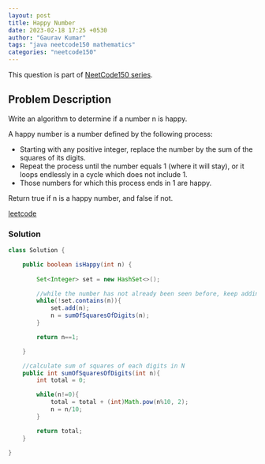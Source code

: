 ```yaml
---
layout: post
title: Happy Number
date: 2023-02-18 17:25 +0530
author: "Gaurav Kumar"
tags: "java neetcode150 mathematics"
categories: "neetcode150"
---
```


This question is part of [NeetCode150 series](https://neetcode.io/practice).  

## Problem Description

Write an algorithm to determine if a number n is happy.

A happy number is a number defined by the following process:

- Starting with any positive integer, replace the number by the sum of the squares of its digits.
- Repeat the process until the number equals 1 (where it will stay), or it loops endlessly in a cycle which does not include 1.
- Those numbers for which this process ends in 1 are happy.

Return true if n is a happy number, and false if not.

[leetcode](https://leetcode.com/problems/happy-number/description/)

### Solution

```java
class Solution {

    public boolean isHappy(int n) {
        
        Set<Integer> set = new HashSet<>();

        //while the number has not already been seen before, keep adding it to the set
        while(!set.contains(n)){
            set.add(n);
            n = sumOfSquaresOfDigits(n);
        }

        return n==1;

    }

    //calculate sum of squares of each digits in N
    public int sumOfSquaresOfDigits(int n){
        int total = 0;

        while(n!=0){
            total = total + (int)Math.pow(n%10, 2);
            n = n/10;
        }

        return total;
    }
    
}
```
